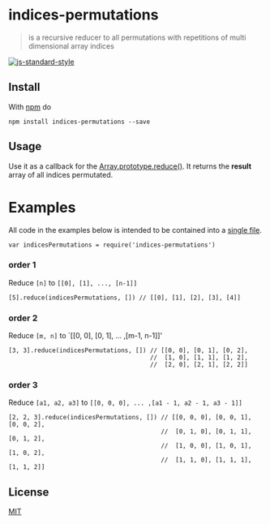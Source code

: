 # indices-permutations

> is a recursive reducer to all permutations with repetitions of multi dimensional array indices

[![js-standard-style](https://cdn.rawgit.com/feross/standard/master/badge.svg)](https://github.com/feross/standard)

## Install

With [npm](https://www.npmjs.com/) do

```
npm install indices-permutations --save
```

## Usage

Use it as a callback for the [Array.prototype.reduce()](https://developer.mozilla.org/en-US/docs/Web/JavaScript/Reference/Global_Objects/Array/Reduce).
It returns the **result** array of all indices permutated.

# Examples

All code in the examples below is intended to be contained into a [single file](https://github.com/fibo/indices-permutations/blob/master/test.js).

```
var indicesPermutations = require('indices-permutations')
```

### order 1

Reduce `[n]` to `[[0], [1], ..., [n-1]]`

```
[5].reduce(indicesPermutations, []) // [[0], [1], [2], [3], [4]]
```

### order 2

Reduce `[m, n]` to `[[0, 0], [0, 1], ... ,[m-1, n-1]]'

```
[3, 3].reduce(indicesPermutations, []) // [[0, 0], [0, 1], [0, 2],
                                       //  [1, 0], [1, 1], [1, 2],
                                       //  [2, 0], [2, 1], [2, 2]]
```

### order 3

Reduce `[a1, a2, a3]` to `[[0, 0, 0], ... ,[a1 - 1, a2 - 1, a3 - 1]]`

```
[2, 2, 3].reduce(indicesPermutations, []) // [[0, 0, 0], [0, 0, 1], [0, 0, 2],
                                          //  [0, 1, 0], [0, 1, 1], [0, 1, 2],
                                          //  [1, 0, 0], [1, 0, 1], [1, 0, 2],
                                          //  [1, 1, 0], [1, 1, 1], [1, 1, 2]]
```

## License

[MIT](http://g14n.info/mit-license/)

